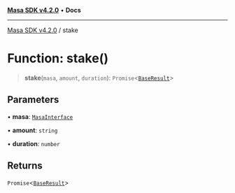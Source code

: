 [**Masa SDK v4.2.0**](../README.md) • **Docs**

***

[Masa SDK v4.2.0](../globals.md) / stake

# Function: stake()

> **stake**(`masa`, `amount`, `duration`): `Promise`\<[`BaseResult`](../interfaces/BaseResult.md)\>

## Parameters

• **masa**: [`MasaInterface`](../interfaces/MasaInterface.md)

• **amount**: `string`

• **duration**: `number`

## Returns

`Promise`\<[`BaseResult`](../interfaces/BaseResult.md)\>
